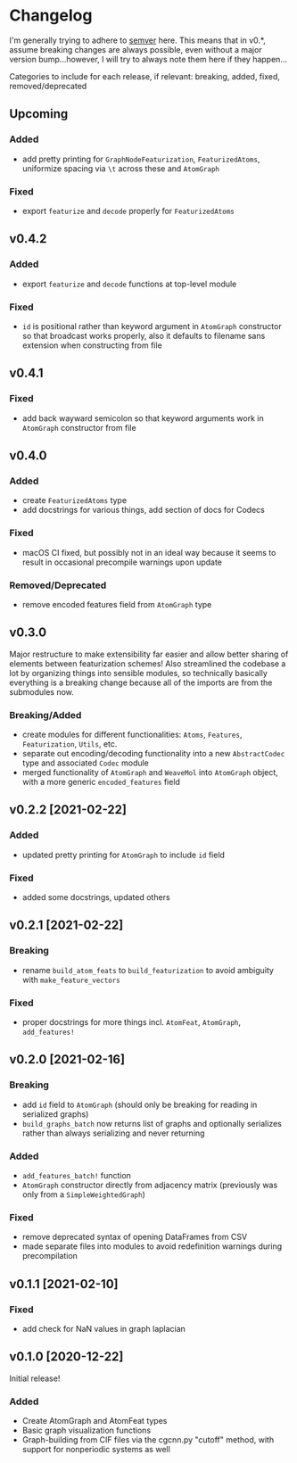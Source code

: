 # Changelog

I'm generally trying to adhere to [semver](https://semver.org) here. This means that in v0.*, assume breaking changes are always possible, even without a major version bump...however, I will try to always note them here if they happen...

Categories to include for each release, if relevant: breaking, added, fixed, removed/deprecated

## Upcoming
### Added
* add pretty printing for `GraphNodeFeaturization`, `FeaturizedAtoms`, uniformize spacing via `\t` across these and `AtomGraph`

### Fixed
* export `featurize` and `decode` properly for `FeaturizedAtoms`

## v0.4.2
### Added
* export `featurize` and `decode` functions at top-level module

### Fixed
* `id` is positional rather than keyword argument in `AtomGraph` constructor so that broadcast works properly, also it defaults to filename sans extension when constructing from file

## v0.4.1
### Fixed
* add back wayward semicolon so that keyword arguments work in `AtomGraph` constructor from file

## v0.4.0
### Added
* create `FeaturizedAtoms` type
* add docstrings for various things, add section of docs for Codecs

### Fixed
* macOS CI fixed, but possibly not in an ideal way because it seems to result in occasional precompile warnings upon update

### Removed/Deprecated
* remove encoded features field from `AtomGraph` type

## v0.3.0
Major restructure to make extensibility far easier and allow better sharing of elements between featurization schemes! Also streamlined the codebase a lot by organizing things into sensible modules, so technically basically everything is a breaking change because all of the imports are from the submodules now.

### Breaking/Added
* create modules for different functionalities: `Atoms`, `Features`, `Featurization`, `Utils`, etc.
* separate out encoding/decoding functionality into a new `AbstractCodec` type and associated `Codec` module
* merged functionality of `AtomGraph` and `WeaveMol` into `AtomGraph` object, with a more generic `encoded_features` field

## v0.2.2 [2021-02-22]

### Added
* updated pretty printing for `AtomGraph` to include `id` field

### Fixed
* added some docstrings, updated others

## v0.2.1 [2021-02-22]
### Breaking
* rename `build_atom_feats` to `build_featurization` to avoid ambiguity with `make_feature_vectors`

### Fixed
* proper docstrings for more things incl. `AtomFeat`, `AtomGraph`, `add_features!`

## v0.2.0 [2021-02-16]
### Breaking
* add `id` field to `AtomGraph` (should only be breaking for reading in serialized graphs)
* `build_graphs_batch` now returns list of graphs and optionally serializes rather than always serializing and never returning

### Added
* `add_features_batch!` function
* `AtomGraph` constructor directly from adjacency matrix (previously was only from a `SimpleWeightedGraph`)

### Fixed
* remove deprecated syntax of opening DataFrames from CSV
* made separate files into modules to avoid redefinition warnings during precompilation

## v0.1.1 [2021-02-10]

### Fixed
* add check for NaN values in graph laplacian

## v0.1.0 [2020-12-22]
Initial release!

### Added
* Create AtomGraph and AtomFeat types
* Basic graph visualization functions
* Graph-building from CIF files via the cgcnn.py "cutoff" method, with support for nonperiodic systems as well
